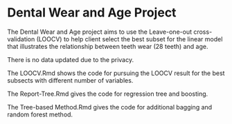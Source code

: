 # Dental Wear and Age Project
The Dental Wear and Age project aims to use the Leave-one-out cross-validation (LOOCV) to help client select the best subset for the linear model that illustrates the relationship between teeth wear (28 teeth) and age.

There is no data updated due to the privacy.

The LOOCV.Rmd shows the code for pursuing the LOOCV result for the best subsects with different number of variables.

The Report-Tree.Rmd gives the code for regression tree and boosting.

The Tree-based Method.Rmd gives the code for additional bagging and random forest method.
